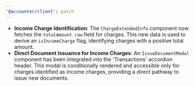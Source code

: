 ```yaml
---
'@accounter/client': patch
---
```


- **Income Charge Identification**: The `ChargeExtendedInfo` component now fetches the
  `totalAmount.raw` field for charges. This new data is used to derive an `isIncomeCharge` flag,
  identifying charges with a positive total amount.
- **Direct Document Issuance for Income Charges**: An `IssueDocumentModal` component has been
  integrated into the 'Transactions' accordion header. This modal is conditionally rendered and
  accessible only for charges identified as income charges, providing a direct pathway to issue new
  documents.
